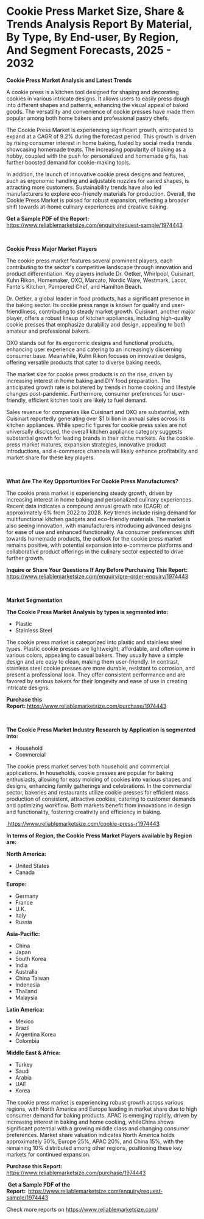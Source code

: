 <p><h1>Cookie Press Market Size, Share & Trends Analysis Report By Material, By Type, By End-user, By Region, And Segment Forecasts, 2025 - 2032</h1></p><p><strong>Cookie Press Market Analysis and Latest Trends</strong></p>
<p><p>A cookie press is a kitchen tool designed for shaping and decorating cookies in various intricate designs. It allows users to easily press dough into different shapes and patterns, enhancing the visual appeal of baked goods. The versatility and convenience of cookie presses have made them popular among both home bakers and professional pastry chefs.</p><p>The Cookie Press Market is experiencing significant growth, anticipated to expand at a CAGR of 9.2% during the forecast period. This growth is driven by rising consumer interest in home baking, fueled by social media trends showcasing homemade treats. The increasing popularity of baking as a hobby, coupled with the push for personalized and homemade gifts, has further boosted demand for cookie-making tools.</p><p>In addition, the launch of innovative cookie press designs and features, such as ergonomic handling and adjustable nozzles for varied shapes, is attracting more customers. Sustainability trends have also led manufacturers to explore eco-friendly materials for production. Overall, the Cookie Press Market is poised for robust expansion, reflecting a broader shift towards at-home culinary experiences and creative baking.</p></p>
<p><strong>Get a Sample PDF of the Report:&nbsp;</strong> <a href="https://www.reliablemarketsize.com/enquiry/request-sample/1974443?utm_campaign=3511&utm_medium=2&utm_source=Github&utm_content=ia&utm_term=05042025&utm_id=cookie-press">https://www.reliablemarketsize.com/enquiry/request-sample/1974443</a></p>
<p>&nbsp;</p>
<p><strong>Cookie Press Major Market Players</strong></p>
<p><p>The cookie press market features several prominent players, each contributing to the sector's competitive landscape through innovation and product differentiation. Key players include Dr. Oetker, Whirlpool, Cuisinart, Kuhn Rikon, Homemaker, OXO, Marcato, Nordic Ware, Westmark, Lacor, Fante's Kitchen, Pampered Chef, and Hamilton Beach.</p><p>Dr. Oetker, a global leader in food products, has a significant presence in the baking sector. Its cookie press range is known for quality and user-friendliness, contributing to steady market growth. Cuisinart, another major player, offers a robust lineup of kitchen appliances, including high-quality cookie presses that emphasize durability and design, appealing to both amateur and professional bakers.</p><p>OXO stands out for its ergonomic designs and functional products, enhancing user experience and catering to an increasingly discerning consumer base. Meanwhile, Kuhn Rikon focuses on innovative designs, offering versatile products that cater to diverse baking needs.</p><p>The market size for cookie press products is on the rise, driven by increasing interest in home baking and DIY food preparation. The anticipated growth rate is bolstered by trends in home cooking and lifestyle changes post-pandemic. Furthermore, consumer preferences for user-friendly, efficient kitchen tools are likely to fuel demand.</p><p>Sales revenue for companies like Cuisinart and OXO are substantial, with Cuisinart reportedly generating over $1 billion in annual sales across its kitchen appliances. While specific figures for cookie press sales are not universally disclosed, the overall kitchen appliance category suggests substantial growth for leading brands in their niche markets. As the cookie press market matures, expansion strategies, innovative product introductions, and e-commerce channels will likely enhance profitability and market share for these key players.</p></p>
<p>&nbsp;</p>
<p><strong>What Are The Key Opportunities For Cookie Press Manufacturers?</strong></p>
<p><p>The cookie press market is experiencing steady growth, driven by increasing interest in home baking and personalized culinary experiences. Recent data indicates a compound annual growth rate (CAGR) of approximately 6% from 2022 to 2028. Key trends include rising demand for multifunctional kitchen gadgets and eco-friendly materials. The market is also seeing innovation, with manufacturers introducing advanced designs for ease of use and enhanced functionality. As consumer preferences shift towards homemade products, the outlook for the cookie press market remains positive, with potential expansion into e-commerce platforms and collaborative product offerings in the culinary sector expected to drive further growth.</p></p>
<p><strong>Inquire or Share Your Questions If Any Before Purchasing This Report:</strong> <a href="https://www.reliablemarketsize.com/enquiry/pre-order-enquiry/1974443?utm_campaign=3511&utm_medium=2&utm_source=Github&utm_content=ia&utm_term=05042025&utm_id=cookie-press">https://www.reliablemarketsize.com/enquiry/pre-order-enquiry/1974443</a></p>
<p>&nbsp;</p>
<p><strong>Market Segmentation</strong></p>
<p><strong>The Cookie Press Market Analysis by types is segmented into:</strong></p>
<p><ul><li>Plastic</li><li>Stainless Steel</li></ul></p>
<p><p>The cookie press market is categorized into plastic and stainless steel types. Plastic cookie presses are lightweight, affordable, and often come in various colors, appealing to casual bakers. They usually have a simple design and are easy to clean, making them user-friendly. In contrast, stainless steel cookie presses are more durable, resistant to corrosion, and present a professional look. They offer consistent performance and are favored by serious bakers for their longevity and ease of use in creating intricate designs.</p></p>
<p><strong>Purchase this Report:&nbsp;</strong><a href="https://www.reliablemarketsize.com/purchase/1974443?utm_campaign=3511&utm_medium=2&utm_source=Github&utm_content=ia&utm_term=05042025&utm_id=cookie-press">https://www.reliablemarketsize.com/purchase/1974443</a></p>
<p>&nbsp;</p>
<p><strong>The Cookie Press Market Industry Research by Application is segmented into:</strong></p>
<p><ul><li>Household</li><li>Commercial</li></ul></p>
<p><p>The cookie press market serves both household and commercial applications. In households, cookie presses are popular for baking enthusiasts, allowing for easy molding of cookies into various shapes and designs, enhancing family gatherings and celebrations. In the commercial sector, bakeries and restaurants utilize cookie presses for efficient mass production of consistent, attractive cookies, catering to customer demands and optimizing workflow. Both markets benefit from innovations in design and functionality, fostering creativity and efficiency in baking.</p></p>
<p><a href="https://www.reliablemarketsize.com/cookie-press-r1974443?utm_campaign=3511&utm_medium=2&utm_source=Github&utm_content=ia&utm_term=05042025&utm_id=cookie-press">&nbsp;https://www.reliablemarketsize.com/cookie-press-r1974443</a></p>
<p><strong>In terms of Region, the Cookie Press Market Players available by Region are:</strong></p>
<p>
    <p> <strong> North America: </strong>
        <ul>
            <li>United States</li>
            <li>Canada</li>
        </ul>
        </p> 
    <p> <strong> Europe: </strong>
        <ul>
            <li>Germany</li>
            <li>France</li>
            <li>U.K.</li>
            <li>Italy</li>
            <li>Russia</li>
        </ul>
        </p> 
    <p> <strong> Asia-Pacific: </strong>
        <ul>
            <li>China</li>
            <li>Japan</li>
            <li>South Korea</li>
            <li>India</li>
            <li>Australia</li>
            <li>China Taiwan</li>
            <li>Indonesia</li>
            <li>Thailand</li>
            <li>Malaysia</li>
        </ul>
        </p> 
    <p> <strong> Latin America: </strong>
        <ul>
            <li>Mexico</li>
            <li>Brazil</li>
            <li>Argentina Korea</li>
            <li>Colombia</li>
        </ul>
        </p> 
    <p> <strong> Middle East & Africa: </strong>
        <ul>
            <li>Turkey</li>
            <li>Saudi</li>
            <li>Arabia</li>
            <li>UAE</li>
            <li>Korea</li>
        </ul>
    </p>
    </p>
<p><p>The cookie press market is experiencing robust growth across various regions, with North America and Europe leading in market share due to high consumer demand for baking products. APAC is emerging rapidly, driven by increasing interest in baking and home cooking, whileChina shows significant potential with a growing middle class and changing consumer preferences. Market share valuation indicates North America holds approximately 30%, Europe 25%, APAC 20%, and China 15%, with the remaining 10% distributed among other regions, positioning these key markets for continued expansion.</p></p>
<p><strong>Purchase this Report: </strong><a href="https://www.reliablemarketsize.com/purchase/1974443?utm_campaign=3511&utm_medium=2&utm_source=Github&utm_content=ia&utm_term=05042025&utm_id=cookie-press">https://www.reliablemarketsize.com/purchase/1974443</a></p>
<p>&nbsp;<strong>Get a Sample PDF of the Report:&nbsp;&nbsp;</strong><a href="https://www.reliablemarketsize.com/enquiry/request-sample/1974443?utm_campaign=3511&utm_medium=2&utm_source=Github&utm_content=ia&utm_term=05042025&utm_id=cookie-press">https://www.reliablemarketsize.com/enquiry/request-sample/1974443</a></p>
<p><strong></strong></p>
<p>Check more reports on <a href="https://www.reliablemarketsize.com/?utm_campaign=3511&utm_medium=2&utm_source=Github&utm_content=ia&utm_term=05042025&utm_id=cookie-press">https://www.reliablemarketsize.com/</a></p>